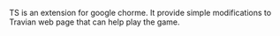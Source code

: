 TS is an extension for google chorme. It provide simple modifications to Travian web page that can help play the game.